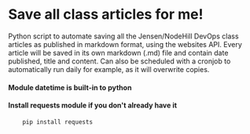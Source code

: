# Save all class articles for me!
Python script to automate saving all the Jensen/NodeHill DevOps class articles as published in markdown format, using the websites API.
Every article will be saved in its own markdown (.md) file and contain date published, title and content.
Can also be scheduled with a cronjob to automatically run daily for example, as it will overwrite copies.


#### Module datetime is built-in to python

#### Install requests module if you don't already have it
```
    pip install requests
```


